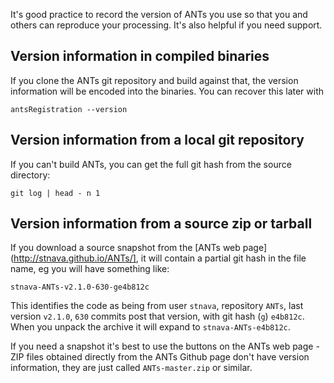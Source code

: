 It's good practice to record the version of ANTs you use so that you and others can reproduce your processing. It's also helpful if you need support.

## Version information in compiled binaries

If you clone the ANTs git repository and build against that, the version information will be encoded into the binaries. You can recover this later with

```
antsRegistration --version
```


## Version information from a local git repository

If you can't build ANTs, you can get the full git hash from the source directory:

```
git log | head - n 1 
```

##  Version information from a source zip or tarball

If you download a source snapshot from the [ANTs web page](http://stnava.github.io/ANTs/], it will contain a partial git hash in the file name, eg you will have something like:

```
stnava-ANTs-v2.1.0-630-ge4b812c
```

This identifies the code as being from user `stnava`, repository `ANTs`, last version `v2.1.0`, `630` commits post that version, with git hash (`g`) `e4b812c`. When you unpack the archive it will expand to `stnava-ANTs-e4b812c`. 

If you need a snapshot it's best to use the buttons on the ANTs web page - ZIP files obtained directly from the ANTs Github page don't have version information, they are just called `ANTs-master.zip` or similar. 